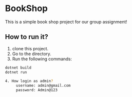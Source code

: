 # BookShop  
This is a simple book shop project for our group assignment!
  
## How to run it?  
1. clone this project.
2. Go to the directory.
3. Run the following commands:
  
```bash
dotnet build
dotnet run
  
4. How login as admin?  
     username: admin@gmail.com
     password: Admin@123
